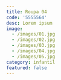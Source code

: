 ```yaml
---
title: Roupa 04
code: '5555564'
desc: Lorem ipsum
image:
  - /images/01.jpg
  - /images/02.jpg
  - /images/03.jpg
  - /images/04.jpg
  - /images/05.jpg
category: infantil
featured: false
---
```

